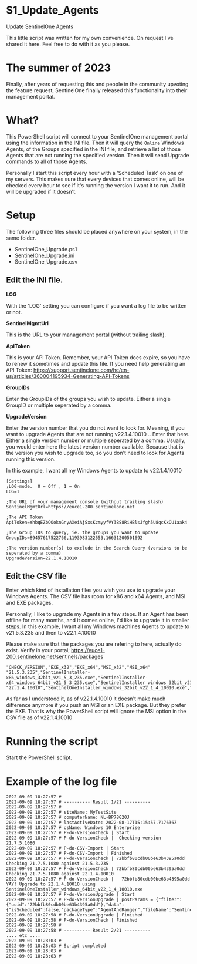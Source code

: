 # S1_Update_Agents
Update SentinelOne Agents

This little script was written for my own convenience. On request I've shared it here. 
Feel free to do with it as you please.

# The summer of 2023
Finally, after years of requesting this and people in the community upvoting the feature request, SentinelOne finally released this functionality into their management portal. 

# What?
This PowerShell script will connect to your SentinelOne management portal using the information in the INI file.
Then it will query the `Online` Windows Agents, of the Groups specified in the INI file, and retrieve a list of those Agents that are not running the specified version.
Then it will send Upgrade commands to all of those Agents.

Personally I start this script every hour with a 'Scheduled Task' on one of my servers.
This makes sure that every devices that comes online, will be checked every hour to see if it's running the version I want it to run. And it will be upgraded if it doesn't. 


# Setup

The following three files should be placed anywhere on your system, in the same folder.
- SentinelOne_Upgrade.ps1
- SentinelOne_Upgrade.ini
- SentinelOne_Upgrade.csv

## Edit the INI file.

**LOG**

With the 'LOG' setting you can configure if you want a log file to be written or not.

**SentinelMgmtUrl**

This is the URL to your management portal (without trailing slash).

**ApiToken**

This is your API Token. Remember, your API Token does expire, so you have to renew it sometimes and update this file.
If you need help generatiing an API Token: https://support.sentinelone.com/hc/en-us/articles/360004195934-Generating-API-Tokens

**GroupIDs**

Enter the GroupIDs of the groups you wish to update. Either a single GroupID or multiple seperated by a comma.

**UpgradeVersion**

Enter the version number that you do not want to look for.
Meaning, if you want to upgrade Agents that are not running v22.1.4.10010 .. Enter that here. Either a single version number or multiple seperated by a comma.
Usually, you would enter here the latest version number available. Because that is the version you wish to upgrade too, so you don't need to look for Agents running this version. 

In this example, I want all my Windows Agents to update to v22.1.4.10010


```
[Settings]
;LOG-mode.  0 = Off , 1 = On
LOG=1

;The URL of your management console (without trailing slash)
SentinelMgmtUrl=https://euce1-200.sentinelone.net

;The API Token
ApiToken=YhbqEZbOOoknGnyAXeiAjSxsKzmyyfVY3BS8RiHBlsJfgh5U8qcKxQU1aak4

;The Group IDs to query, ie. the groups you want to update
GroupIDs=89457617522766,1193983122553,16631200501692

;The version number(s) to exclude in the Search Query (versions to be seperated by a comma)
UpgradeVersion=22.1.4.10010
```


## Edit the CSV file

Enter which kind of installation files you wish you use to upgrade your Windows Agents.
The CSV file has room for x86 and x64 Agents, and MSI and EXE packages.

Personally, I like to upgrade my Agents in a few steps.
If an Agent has been offline for many months, and it comes online, I'd like to upgrade it in smaller steps.
In this example, I want all my Windows machines Agents to update to v21.5.3.235 and then to v22.1.4.10010

Please make sure that the packages you are refering to here, actually do exist.
Verify in your portal; https://euce1-200.sentinelone.net/sentinels/packages

```
"CHECK_VERSION","EXE_x32","EXE_x64","MSI_x32","MSI_x64"
"21.5.3.235","SentinelInstaller-x86_windows_32bit_v21_5_3_235.exe","SentinelInstaller-x64_windows_64bit_v21_5_3_235.exe","SentinelInstaller_windows_32bit_v21_5_3_235.msi","SentinelInstaller_windows_64bit_v21_5_3_235.msi"
"22.1.4.10010","SentinelOneInstaller_windows_32bit_v22_1_4_10010.exe","SentinelOneInstaller_windows_64bit_v22_1_4_10010.exe","",""
```
As far as I understood it, as of v22.1.4.10010 it doesn't make much difference anymore if you push an MSI or an EXE package. But they prefer the EXE. That is why the PowerShell script will ignore the MSI option in the CSV file as of v22.1.4.10010

# Running the script

Start the PowerShell script.





# Example of the log file

```
2022-09-09 18:27:57 # 
2022-09-09 18:27:57 # ---------- Result 1/21 ----------
2022-09-09 18:27:57 # 
2022-09-09 18:27:57 # siteName: MyTestSite
2022-09-09 18:27:57 # computerName: NL-BP78G20J
2022-09-09 18:27:57 # lastActiveDate: 2022-08-17T15:15:57.717636Z
2022-09-09 18:27:57 # osName: Windows 10 Enterprise
2022-09-09 18:27:57 # P-do-VersionCheck | Start
2022-09-09 18:27:57 # P-do-VersionCheck |  Checking version 21.7.5.1080
2022-09-09 18:27:57 # P-do-CSV-Import | Start
2022-09-09 18:27:57 # P-do-CSV-Import | Finished
2022-09-09 18:27:57 # P-do-VersionCheck | 72bbfb80cdb00be63b4395a0dd Checking 21.7.5.1080 against 21.5.3.235
2022-09-09 18:27:57 # P-do-VersionCheck | 72bbfb80cdb00be63b4395a0dd Checking 21.7.5.1080 against 22.1.4.10010
2022-09-09 18:27:57 # P-do-VersionCheck |   72bbfb80cdb00be63b4395a0dd YAY! Upgrade to 22.1.4.10010 using SentinelOneInstaller_windows_64bit_v22_1_4_10010.exe
2022-09-09 18:27:57 # P-do-VersionUpgrade | Start
2022-09-09 18:27:57 # P-do-VersionUpgrade | postParams = {"filter":{"uuid":"72bbfb80cdb00be63b4395a0dd"},"data":{"isScheduled":false,"packageType":"AgentAndRanger","fileName":"SentinelOneInstaller_windows_64bit_v22_1_4_10010.exe","osType":"windows"}}
2022-09-09 18:27:58 # P-do-VersionUpgrade | Finished
2022-09-09 18:27:58 # P-do-VersionCheck | Finished
2022-09-09 18:27:58 # 
2022-09-09 18:27:58 # ---------- Result 2/21 ----------
.... etc ....
2022-09-09 18:28:03 # 
2022-09-09 18:28:03 # Script completed
2022-09-09 18:28:03 # 
2022-09-09 18:28:03 # 
```

